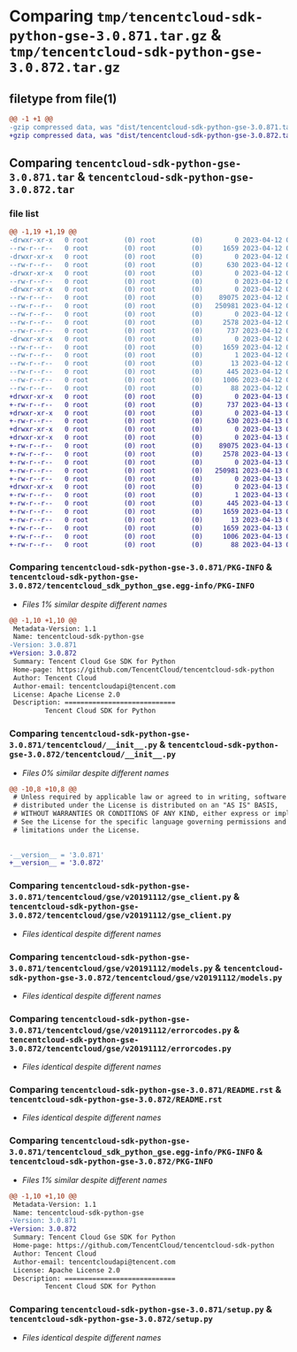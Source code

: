 # Comparing `tmp/tencentcloud-sdk-python-gse-3.0.871.tar.gz` & `tmp/tencentcloud-sdk-python-gse-3.0.872.tar.gz`

## filetype from file(1)

```diff
@@ -1 +1 @@
-gzip compressed data, was "dist/tencentcloud-sdk-python-gse-3.0.871.tar", last modified: Wed Apr 12 00:25:41 2023, max compression
+gzip compressed data, was "dist/tencentcloud-sdk-python-gse-3.0.872.tar", last modified: Thu Apr 13 00:42:31 2023, max compression
```

## Comparing `tencentcloud-sdk-python-gse-3.0.871.tar` & `tencentcloud-sdk-python-gse-3.0.872.tar`

### file list

```diff
@@ -1,19 +1,19 @@
-drwxr-xr-x   0 root         (0) root         (0)        0 2023-04-12 00:25:41.000000 tencentcloud-sdk-python-gse-3.0.871/
--rw-r--r--   0 root         (0) root         (0)     1659 2023-04-12 00:25:41.000000 tencentcloud-sdk-python-gse-3.0.871/PKG-INFO
-drwxr-xr-x   0 root         (0) root         (0)        0 2023-04-12 00:25:41.000000 tencentcloud-sdk-python-gse-3.0.871/tencentcloud/
--rw-r--r--   0 root         (0) root         (0)      630 2023-04-12 00:25:41.000000 tencentcloud-sdk-python-gse-3.0.871/tencentcloud/__init__.py
-drwxr-xr-x   0 root         (0) root         (0)        0 2023-04-12 00:25:41.000000 tencentcloud-sdk-python-gse-3.0.871/tencentcloud/gse/
--rw-r--r--   0 root         (0) root         (0)        0 2023-04-12 00:25:41.000000 tencentcloud-sdk-python-gse-3.0.871/tencentcloud/gse/__init__.py
-drwxr-xr-x   0 root         (0) root         (0)        0 2023-04-12 00:25:41.000000 tencentcloud-sdk-python-gse-3.0.871/tencentcloud/gse/v20191112/
--rw-r--r--   0 root         (0) root         (0)    89075 2023-04-12 00:25:41.000000 tencentcloud-sdk-python-gse-3.0.871/tencentcloud/gse/v20191112/gse_client.py
--rw-r--r--   0 root         (0) root         (0)   250981 2023-04-12 00:25:41.000000 tencentcloud-sdk-python-gse-3.0.871/tencentcloud/gse/v20191112/models.py
--rw-r--r--   0 root         (0) root         (0)        0 2023-04-12 00:25:41.000000 tencentcloud-sdk-python-gse-3.0.871/tencentcloud/gse/v20191112/__init__.py
--rw-r--r--   0 root         (0) root         (0)     2578 2023-04-12 00:25:41.000000 tencentcloud-sdk-python-gse-3.0.871/tencentcloud/gse/v20191112/errorcodes.py
--rw-r--r--   0 root         (0) root         (0)      737 2023-04-12 00:25:41.000000 tencentcloud-sdk-python-gse-3.0.871/README.rst
-drwxr-xr-x   0 root         (0) root         (0)        0 2023-04-12 00:25:41.000000 tencentcloud-sdk-python-gse-3.0.871/tencentcloud_sdk_python_gse.egg-info/
--rw-r--r--   0 root         (0) root         (0)     1659 2023-04-12 00:25:41.000000 tencentcloud-sdk-python-gse-3.0.871/tencentcloud_sdk_python_gse.egg-info/PKG-INFO
--rw-r--r--   0 root         (0) root         (0)        1 2023-04-12 00:25:41.000000 tencentcloud-sdk-python-gse-3.0.871/tencentcloud_sdk_python_gse.egg-info/dependency_links.txt
--rw-r--r--   0 root         (0) root         (0)       13 2023-04-12 00:25:41.000000 tencentcloud-sdk-python-gse-3.0.871/tencentcloud_sdk_python_gse.egg-info/top_level.txt
--rw-r--r--   0 root         (0) root         (0)      445 2023-04-12 00:25:41.000000 tencentcloud-sdk-python-gse-3.0.871/tencentcloud_sdk_python_gse.egg-info/SOURCES.txt
--rw-r--r--   0 root         (0) root         (0)     1006 2023-04-12 00:25:41.000000 tencentcloud-sdk-python-gse-3.0.871/setup.py
--rw-r--r--   0 root         (0) root         (0)       88 2023-04-12 00:25:41.000000 tencentcloud-sdk-python-gse-3.0.871/setup.cfg
+drwxr-xr-x   0 root         (0) root         (0)        0 2023-04-13 00:42:31.000000 tencentcloud-sdk-python-gse-3.0.872/
+-rw-r--r--   0 root         (0) root         (0)      737 2023-04-13 00:42:31.000000 tencentcloud-sdk-python-gse-3.0.872/README.rst
+drwxr-xr-x   0 root         (0) root         (0)        0 2023-04-13 00:42:31.000000 tencentcloud-sdk-python-gse-3.0.872/tencentcloud/
+-rw-r--r--   0 root         (0) root         (0)      630 2023-04-13 00:42:31.000000 tencentcloud-sdk-python-gse-3.0.872/tencentcloud/__init__.py
+drwxr-xr-x   0 root         (0) root         (0)        0 2023-04-13 00:42:31.000000 tencentcloud-sdk-python-gse-3.0.872/tencentcloud/gse/
+drwxr-xr-x   0 root         (0) root         (0)        0 2023-04-13 00:42:31.000000 tencentcloud-sdk-python-gse-3.0.872/tencentcloud/gse/v20191112/
+-rw-r--r--   0 root         (0) root         (0)    89075 2023-04-13 00:42:31.000000 tencentcloud-sdk-python-gse-3.0.872/tencentcloud/gse/v20191112/gse_client.py
+-rw-r--r--   0 root         (0) root         (0)     2578 2023-04-13 00:42:31.000000 tencentcloud-sdk-python-gse-3.0.872/tencentcloud/gse/v20191112/errorcodes.py
+-rw-r--r--   0 root         (0) root         (0)        0 2023-04-13 00:42:31.000000 tencentcloud-sdk-python-gse-3.0.872/tencentcloud/gse/v20191112/__init__.py
+-rw-r--r--   0 root         (0) root         (0)   250981 2023-04-13 00:42:31.000000 tencentcloud-sdk-python-gse-3.0.872/tencentcloud/gse/v20191112/models.py
+-rw-r--r--   0 root         (0) root         (0)        0 2023-04-13 00:42:31.000000 tencentcloud-sdk-python-gse-3.0.872/tencentcloud/gse/__init__.py
+drwxr-xr-x   0 root         (0) root         (0)        0 2023-04-13 00:42:31.000000 tencentcloud-sdk-python-gse-3.0.872/tencentcloud_sdk_python_gse.egg-info/
+-rw-r--r--   0 root         (0) root         (0)        1 2023-04-13 00:42:31.000000 tencentcloud-sdk-python-gse-3.0.872/tencentcloud_sdk_python_gse.egg-info/dependency_links.txt
+-rw-r--r--   0 root         (0) root         (0)      445 2023-04-13 00:42:31.000000 tencentcloud-sdk-python-gse-3.0.872/tencentcloud_sdk_python_gse.egg-info/SOURCES.txt
+-rw-r--r--   0 root         (0) root         (0)     1659 2023-04-13 00:42:31.000000 tencentcloud-sdk-python-gse-3.0.872/tencentcloud_sdk_python_gse.egg-info/PKG-INFO
+-rw-r--r--   0 root         (0) root         (0)       13 2023-04-13 00:42:31.000000 tencentcloud-sdk-python-gse-3.0.872/tencentcloud_sdk_python_gse.egg-info/top_level.txt
+-rw-r--r--   0 root         (0) root         (0)     1659 2023-04-13 00:42:31.000000 tencentcloud-sdk-python-gse-3.0.872/PKG-INFO
+-rw-r--r--   0 root         (0) root         (0)     1006 2023-04-13 00:42:31.000000 tencentcloud-sdk-python-gse-3.0.872/setup.py
+-rw-r--r--   0 root         (0) root         (0)       88 2023-04-13 00:42:31.000000 tencentcloud-sdk-python-gse-3.0.872/setup.cfg
```

### Comparing `tencentcloud-sdk-python-gse-3.0.871/PKG-INFO` & `tencentcloud-sdk-python-gse-3.0.872/tencentcloud_sdk_python_gse.egg-info/PKG-INFO`

 * *Files 1% similar despite different names*

```diff
@@ -1,10 +1,10 @@
 Metadata-Version: 1.1
 Name: tencentcloud-sdk-python-gse
-Version: 3.0.871
+Version: 3.0.872
 Summary: Tencent Cloud Gse SDK for Python
 Home-page: https://github.com/TencentCloud/tencentcloud-sdk-python
 Author: Tencent Cloud
 Author-email: tencentcloudapi@tencent.com
 License: Apache License 2.0
 Description: ============================
         Tencent Cloud SDK for Python
```

### Comparing `tencentcloud-sdk-python-gse-3.0.871/tencentcloud/__init__.py` & `tencentcloud-sdk-python-gse-3.0.872/tencentcloud/__init__.py`

 * *Files 0% similar despite different names*

```diff
@@ -10,8 +10,8 @@
 # Unless required by applicable law or agreed to in writing, software
 # distributed under the License is distributed on an "AS IS" BASIS,
 # WITHOUT WARRANTIES OR CONDITIONS OF ANY KIND, either express or implied.
 # See the License for the specific language governing permissions and
 # limitations under the License.
 
 
-__version__ = '3.0.871'
+__version__ = '3.0.872'
```

### Comparing `tencentcloud-sdk-python-gse-3.0.871/tencentcloud/gse/v20191112/gse_client.py` & `tencentcloud-sdk-python-gse-3.0.872/tencentcloud/gse/v20191112/gse_client.py`

 * *Files identical despite different names*

### Comparing `tencentcloud-sdk-python-gse-3.0.871/tencentcloud/gse/v20191112/models.py` & `tencentcloud-sdk-python-gse-3.0.872/tencentcloud/gse/v20191112/models.py`

 * *Files identical despite different names*

### Comparing `tencentcloud-sdk-python-gse-3.0.871/tencentcloud/gse/v20191112/errorcodes.py` & `tencentcloud-sdk-python-gse-3.0.872/tencentcloud/gse/v20191112/errorcodes.py`

 * *Files identical despite different names*

### Comparing `tencentcloud-sdk-python-gse-3.0.871/README.rst` & `tencentcloud-sdk-python-gse-3.0.872/README.rst`

 * *Files identical despite different names*

### Comparing `tencentcloud-sdk-python-gse-3.0.871/tencentcloud_sdk_python_gse.egg-info/PKG-INFO` & `tencentcloud-sdk-python-gse-3.0.872/PKG-INFO`

 * *Files 1% similar despite different names*

```diff
@@ -1,10 +1,10 @@
 Metadata-Version: 1.1
 Name: tencentcloud-sdk-python-gse
-Version: 3.0.871
+Version: 3.0.872
 Summary: Tencent Cloud Gse SDK for Python
 Home-page: https://github.com/TencentCloud/tencentcloud-sdk-python
 Author: Tencent Cloud
 Author-email: tencentcloudapi@tencent.com
 License: Apache License 2.0
 Description: ============================
         Tencent Cloud SDK for Python
```

### Comparing `tencentcloud-sdk-python-gse-3.0.871/setup.py` & `tencentcloud-sdk-python-gse-3.0.872/setup.py`

 * *Files identical despite different names*

